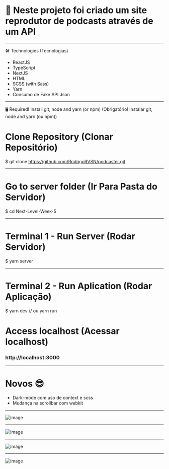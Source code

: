 # 🎤 Neste projeto foi criado um site reprodutor de podcasts através de um API

_________________________________________________________________________________________________________________________________________________________
🛠 Technologies (Tecnologias)
- ReactJS
- TypeScript
- NextJS
- HTML
- SCSS (with Sass)
- Yarn
- Consumo de Fake API Json

_________________________________________________________________________________________________________________________________________________________
🖥️ Required! Install git, node and yarn (or npm) (Obrigatório! Instalar git, node and yarn (ou npm))
# Clone Repository (Clonar Repositório)
$ git clone https://github.com/RodrigoRVSN/podcaster.git

_________________________________________________________________________________________________________________________________________________________
# Go to server folder (Ir Para Pasta do Servidor)
$ cd Next-Level-Week-5

_________________________________________________________________________________________________________________________________________________________
# Terminal 1 - Run Server (Rodar Servidor)
$ yarn server

_________________________________________________________________________________________________________________________________________________________
# Terminal 2 - Run Aplication (Rodar Aplicação)
$ yarn dev // ou yarn run
# Access localhost (Acessar localhost)
### http://localhost:3000

_________________________________________________________________________________________________________________________________________________________

# Novos 😎

- Dark-mode com uso de context e scss
- Mudança na scrollbar com webkit
_________________________________________________________________________________________________________________________________________________________
![image](https://user-images.githubusercontent.com/75763403/116004299-7c306f00-a5d8-11eb-8337-4a7672028f78.png)
_________________________________________________________________________________________________________________________________________________________
![image](https://user-images.githubusercontent.com/75763403/116004295-70dd4380-a5d8-11eb-919c-b20e1e9dd4a9.png)
____________________________________________________________________________________________________________________________________________________________
![image](https://user-images.githubusercontent.com/75763403/116004235-2f4c9880-a5d8-11eb-9cd7-a116d9e951ac.png)
____________________________________________________________________________________________________________________________________________________________
![image](https://user-images.githubusercontent.com/75763403/116004286-6327be00-a5d8-11eb-9366-324ac9c69c22.png)
